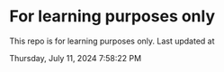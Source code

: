 # For learning purposes only
This repo is for learning purposes only.
Last updated at

Thursday, July 11, 2024 7:58:22 PM

